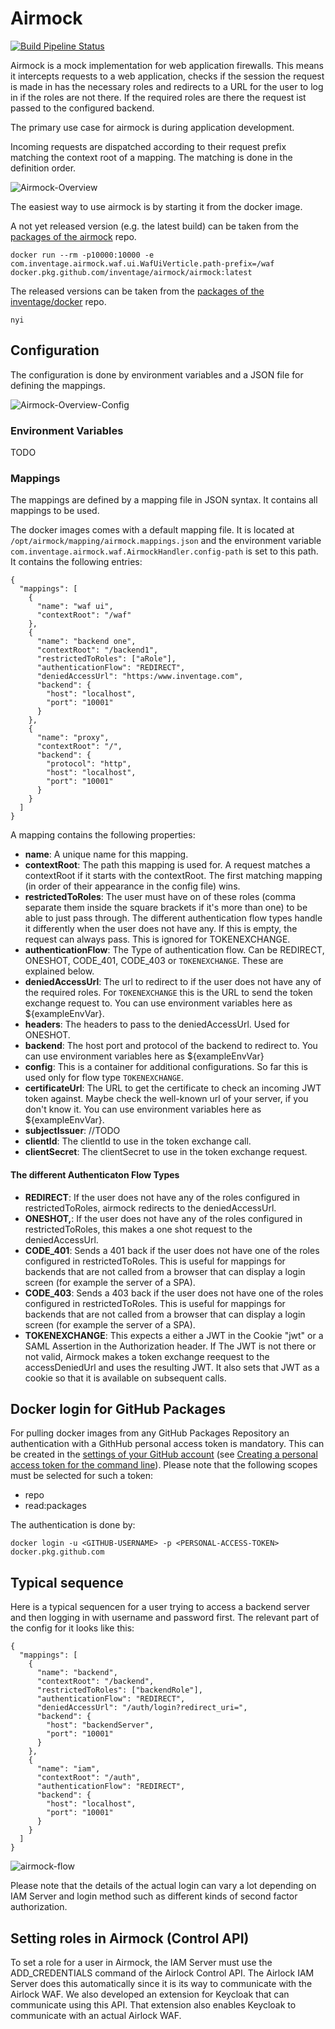 # Airmock

[![Build Pipeline Status](https://github.com/inventage/airmock/workflows/Build%20Pipeline/badge.svg)](https://github.com/inventage/airmock/actions?query=workflow%3A%22Build+Pipeline%22)

Airmock is a mock implementation for web application firewalls. This means it intercepts requests to a web application, 
checks if the session the request is made in has the necessary roles and redirects to a URL for the user to log in if the roles are not there. 
If the required roles are there the request ist passed to the configured backend.

The primary use case for airmock is during application development. 

Incoming requests are dispatched according to their request prefix matching the context root of a mapping. The matching is done in the definition order.

![Airmock-Overview](./docs/Airmock-Overview.png)

The easiest way to use airmock is by starting it from the docker image.

A not yet released version (e.g. the latest build) can be taken from the [packages of the airmock](https://github.com/inventage/airmock/packages) repo.

```
docker run --rm -p10000:10000 -e com.inventage.airmock.waf.ui.WafUiVerticle.path-prefix=/waf docker.pkg.github.com/inventage/airmock/airmock:latest
```

The released versions can be taken from the [packages of the inventage/docker]() repo.

```
nyi
```

## Configuration

The configuration is done by environment variables and a JSON file for defining the mappings.

![Airmock-Overview-Config](./docs/Airmock-Overview-Config.png)

### Environment Variables

TODO

### Mappings

The mappings are defined by a mapping file in JSON syntax. It contains all mappings to be used.

The docker images comes with a default mapping file. It is located at `/opt/airmock/mapping/airmock.mappings.json` and the environment variable `com.inventage.airmock.waf.AirmockHandler.config-path` is set to this path. It contains the following entries:
```
{
  "mappings": [
    {
      "name": "waf ui",
      "contextRoot": "/waf"
    },
    {
      "name": "backend one",
      "contextRoot": "/backend1",
      "restrictedToRoles": ["aRole"],
      "authenticationFlow": "REDIRECT",
      "deniedAccessUrl": "https:/www.inventage.com",
      "backend": {
        "host": "localhost",
        "port": "10001"
      }
    },
    {
      "name": "proxy",
      "contextRoot": "/",
      "backend": {
        "protocol": "http",
        "host": "localhost",
        "port": "10001"
      }
    }
  ]
}
```

A mapping contains the following properties:
- **name**: A unique name for this mapping.
- **contextRoot**: The path this mapping is used for. A request matches a contextRoot if it starts with the contextRoot. The first matching mapping (in order of their appearance in the config file) wins.
- **restrictedToRoles**: The user must have on of these roles (comma separate them inside the square brackets if it's more than one) to be able to just pass through. The different authentication flow types handle it differently when the user does not have any. If this is empty, the request can always pass. This is ignored for TOKENEXCHANGE.
- **authenticationFlow**: The Type of authentication flow. Can be REDIRECT, ONESHOT, CODE_401, CODE_403 or `TOKENEXCHANGE`. These are explained below.
- **deniedAccessUrl**: The url to redirect to if the user does not have any of the required roles. For `TOKENEXCHANGE` this is the URL to send the token exchange request to. You can use environment variables here as ${exampleEnvVar}.
- **headers**: The headers to pass to the deniedAccessUrl. Used for ONESHOT.
- **backend**: The host port and protocol of the backend to redirect to. You can use environment variables here as ${exampleEnvVar}
- **config**: This is a container for additional configurations. So far this is used only for flow type `TOKENEXCHANGE`.
- **certificateUrl**: The URL to get the certificate to check an incoming JWT token against. Maybe check the well-known url of your server, if you don't know it. You can use environment variables here as ${exampleEnvVar}.
- **subjectIssuer**: //TODO
- **clientId**: The clientId to use in the token exchange call.
- **clientSecret**: The clientSecret to use in the token exchange request.

#### The different Authenticaton Flow Types
- **REDIRECT**: If the user does not have any of the roles configured in restrictedToRoles, airmock redirects to the deniedAccessUrl.
- **ONESHOT,**: If the user does not have any of the roles configured in restrictedToRoles, this makes a one shot request to the deniedAccessUrl. 
- **CODE_401**: Sends a 401 back if the user does not have one of the roles configured in restrictedToRoles. This is useful for mappings for backends that are not called from a browser that can display a login screen (for example the server of a SPA). 
- **CODE_403**: Sends a 403 back if the user does not have one of the roles configured in restrictedToRoles. This is useful for mappings for backends that are not called from a browser that can display a login screen (for example the server of a SPA).
- **TOKENEXCHANGE**: This expects a either a JWT in the Cookie "jwt" or a SAML Assertion in the Authorization header. If The JWT is not there or not valid, Airmock makes a token exchange reequest to the accessDeniedUrl and uses the resulting JWT. It also sets that JWT as a cookie so that it is available on subsequent calls.

## Docker login for GitHub Packages

For pulling docker images from any GitHub Packages Repository an authentication with a GithHub personal access token is mandatory. This can be created in the [settings of your GitHub account](https://github.com/settings/profile) (see [Creating a personal access token for the command line](https://help.github.com/en/github/authenticating-to-github/creating-a-personal-access-token-for-the-command-line)). Please note that the following scopes must be selected for such a token:
- repo
- read:packages

The authentication is done by:

```
docker login -u <GITHUB-USERNAME> -p <PERSONAL-ACCESS-TOKEN> docker.pkg.github.com
```

## Typical sequence
Here is a typical sequencen for a user trying to access a backend server and then logging in with username and password first. The relevant part of the config for it looks like this:

```
{
  "mappings": [
    {
      "name": "backend",
      "contextRoot": "/backend",
      "restrictedToRoles": ["backendRole"],
      "authenticationFlow": "REDIRECT",
      "deniedAccessUrl": "/auth/login?redirect_uri=",
      "backend": {
        "host": "backendServer",
        "port": "10001"
      }
    },
    {
      "name": "iam",
      "contextRoot": "/auth",
      "authenticationFlow": "REDIRECT",
      "backend": {
        "host": "localhost",
        "port": "10001"
      }
    }
  ]
}
```
![airmock-flow](./docs/airmock_flow.png)

Please note that the details of the actual login can vary a lot depending on IAM Server and login method such as different kinds of second factor authorization.

## Setting roles in Airmock (Control API)

To set a role for a user in Airmock, the IAM Server must use the ADD_CREDENTIALS command of the Airlock Control API. 
The Airlock IAM Server does this automatically since it is its way to communicate with the Airlock WAF. 
We also developed an extension for Keycloak that can communicate using this API. That extension also enables Keycloak to communicate with an actual Airlock WAF.